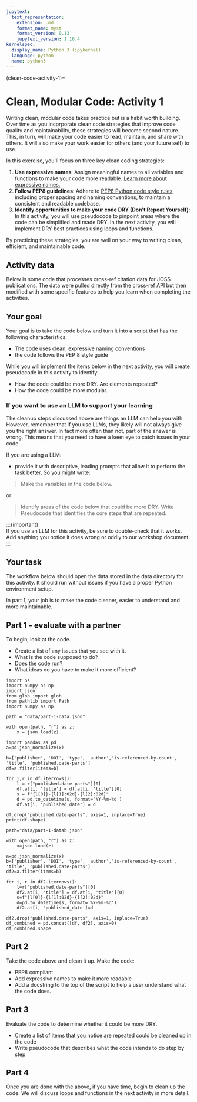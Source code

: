 ```yaml
---
jupytext:
  text_representation:
    extension: .md
    format_name: myst
    format_version: 0.13
    jupytext_version: 1.16.4
kernelspec:
  display_name: Python 3 (ipykernel)
  language: python
  name: python3
---
```


(clean-code-activity-1)=
# Clean, Modular Code: Activity 1

Writing clean, modular code takes practice but is a habit worth building. Over time as you incorporate clean code strategies that improve code quality and maintainability, these strategies will become second nature. This, in turn, will make your code easier to read, maintain, and share with others. It will also make your work easier for others (and your future self) to use. 

In this exercise, you'll focus on three key clean coding strategies:

1. **Use expressive names**: Assign meaningful names to all variables and functions to make your code more readable. [Learn more about expressive names.](../python-expressive-code.md)
2. **Follow PEP8 guidelines**: Adhere to [PEP8 Python code style rules](../python-pep-8.md), including proper spacing and naming conventions, to maintain a consistent and readable codebase.
3. **Identify opportunities to make your code DRY (Don't Repeat Yourself)**: In this activity, you will use pseudocode to pinpoint areas where the code can be simplified and made DRY. In the next activity, you will implement DRY best practices using loops and functions. 

By practicing these strategies, you are well on your way to writing clean, efficient, and maintainable code.

## Activity data 

Below is some code that processes cross-ref citation data for JOSS publications. The data were pulled directly from the cross-ref API but then modified with some specific features to help you learn when completing the activities.

## Your goal 
Your goal is to take the code below and turn it into a script that has the following characteristics:

* The code uses clean, expressive naming conventions
* the code follows the PEP 8 style guide

While you will implement the items below in the next activity, you will create pseudocode in this activity to identify:

* How the code could be more DRY. Are elements repeated? 
* How the code could be more modular. 

### If you want to use an LLM to support your learning 

The cleanup steps discussed above are things an LLM can help you with. However, remember that if you use LLMs, they likely will not always give you the right answer. In fact more often than not, part of the answer is wrong. This means that you need to have a keen eye to catch issues in your code.

If you are using a LLM: 

* provide it with descriptive, leading prompts that allow it to perform the task better. So you might write:

> Make the variables in the code below.

or

> Identify areas of the code below that could be more DRY. Write Pseudocode that identifies the core steps that are repeated.

:::{important}  
If you use an LLM for this activity, be sure to double-check that it works. Add anything you notice it does wrong or oddly to our workshop document.  
:::

## Your task

The workflow below should open the data stored in the data directory for this activity. It should run without issues if you have a proper Python environment setup. 

In part 1, your job is to make the code cleaner, easier to understand and more maintainable.


## Part 1 - evaluate with a partner 

To begin, look at the code. 

* Create a list of any issues that you see with it.
* What is the code supposed to do?
* Does the code run?
* What ideas do you have to make it more efficient? 

```{code-cell} ipython3
import os
import numpy as np
import json
from glob import glob 
from pathlib import Path
import numpy as np

path = "data/part-1-data.json"

with open(path, "r") as z:
    x = json.load(z)
    
import pandas as pd
a=pd.json_normalize(x)

b=['publisher', 'DOI', 'type', 'author','is-referenced-by-count', 'title', 'published.date-parts']
df=a.filter(items=b)

for i,r in df.iterrows():
    l = r["published.date-parts"][0]
    df.at[i, 'title'] = df.at[i, 'title'][0]
    s = f"{l[0]}-{l[1]:02d}-{l[2]:02d}"
    d = pd.to_datetime(s, format='%Y-%m-%d')
    df.at[i, 'published_date'] = d

df.drop("published.date-parts", axis=1, inplace=True) 
print(df.shape)

path="data/part-1-datab.json"

with open(path, "r") as z:
    x=json.load(z)

a=pd.json_normalize(x)
b=['publisher', 'DOI', 'type', 'author','is-referenced-by-count', 'title', 'published.date-parts']
df2=a.filter(items=b)

for i, r in df2.iterrows():
    l=r["published.date-parts"][0]
    df2.at[i, 'title'] = df.at[i, 'title'][0]
    s=f"{l[0]}-{l[1]:02d}-{l[2]:02d}"
    d=pd.to_datetime(s, format='%Y-%m-%d')
    df2.at[i, 'published_date']=d

df2.drop("published.date-parts", axis=1, inplace=True) 
df_combined = pd.concat([df, df2], axis=0)
df_combined.shape
```

## Part 2 

Take the code above and clean it up. Make the code:

* PEP8 compliant
* Add expressive names to make it more readable
* Add a docstring to the top of the script to help a user understand what the code does.


## Part 3

Evaluate the code to determine whether it could be more DRY. 
* Create a list of items that you notice are repeated could be cleaned up in the code
* Write pseudocode that describes what the code intends to do step by step 


## Part 4 

Once you are done with the above, if you have time, begin to clean up the code. We will discuss loops and functions in the next activity in more detail.
